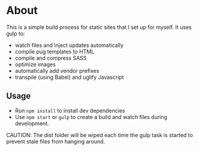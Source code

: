 # About
This is a simple build process for static sites that I set up for myself. It uses gulp to:
- watch files and inject updates automatically
- compile pug templates to HTML
- compile and compress SASS
- optimize images
- automatically add vendor prefixes
- transpile (using Babel) and uglify Javascript

## Usage
- Run `npm install` to install dev dependencies
- Use `npm start` or `gulp` to create a build and watch files during development.

CAUTION: The dist folder will be wiped each time the gulp task is started to prevent stale files from hanging around.
